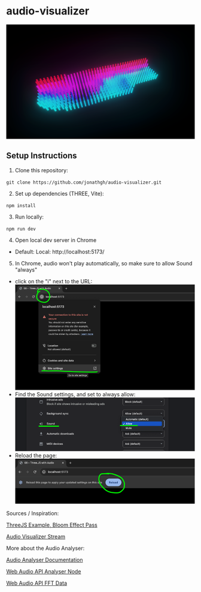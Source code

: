 # audio-visualizer

![Preview](./imgs/preview.png)

## Setup Instructions

1. Clone this repository:

`git clone https://github.com/jonathgh/audio-visualizer.git`

2. Set up dependencies (THREE, Vite):

`npm install`

3. Run locally:

`npm run dev`

4. Open local dev server in Chrome

- Default: Local: http://localhost:5173/

5. In Chrome, audio won't play automatically, so make sure to allow Sound "always"

- click on the "i" next to the URL:
  ![1](./imgs/1.png)
- Find the Sound settings, and set to always allow:
  ![2](./imgs/2.png)
- Reload the page:
  ![3](./imgs/3.png)



Sources / Inspiration:

[ThreeJS Example, Bloom Effect Pass](https://github.com/mrdoob/three.js/blob/master/examples/webgl_postprocessing_unreal_bloom_selective.html)

[Audio Visualizer Stream](https://github.com/simondevyoutube/ThreeJS_Tutorial_3DSound/blob/main/main.js)

More about the Audio Analyser: 

[Audio Analyser Documentation](https://threejs.org/docs/#api/en/audio/AudioAnalyser)

[Web Audio API Analyser Node](https://developer.mozilla.org/en-US/docs/Web/API/AnalyserNode)

[Web Audio API FFT Data](https://developer.mozilla.org/en-US/docs/Web/API/AnalyserNode/getByteFrequencyData)

